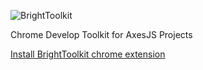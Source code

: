 ![BrightToolkit](https://github.com/hou80houzhu/brighttoolkit/raw/master/images/logo.png) 

Chrome Develop Toolkit for AxesJS Projects

[Install BrightToolkit chrome extension](https://chrome.google.com/webstore/detail/brighttoolkit/acjkahlifejkmhoibcmjekbmhpagbclm "Install BrightToolkit chrome extension")
